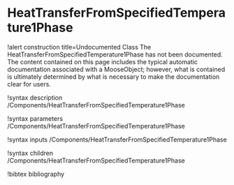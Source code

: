 <!-- MOOSE Documentation Stub: Remove this when content is added. -->

# HeatTransferFromSpecifiedTemperature1Phase

!alert construction title=Undocumented Class
The HeatTransferFromSpecifiedTemperature1Phase has not been documented. The content contained on this page includes the
typical automatic documentation associated with a MooseObject; however, what is contained is
ultimately determined by what is necessary to make the documentation clear for users.

!syntax description /Components/HeatTransferFromSpecifiedTemperature1Phase

!syntax parameters /Components/HeatTransferFromSpecifiedTemperature1Phase

!syntax inputs /Components/HeatTransferFromSpecifiedTemperature1Phase

!syntax children /Components/HeatTransferFromSpecifiedTemperature1Phase

!bibtex bibliography

